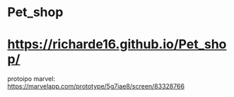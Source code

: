 # Pet_shop
# https://richarde16.github.io/Pet_shop/
protoipo marvel: https://marvelapp.com/prototype/5g7iae8/screen/83328766
